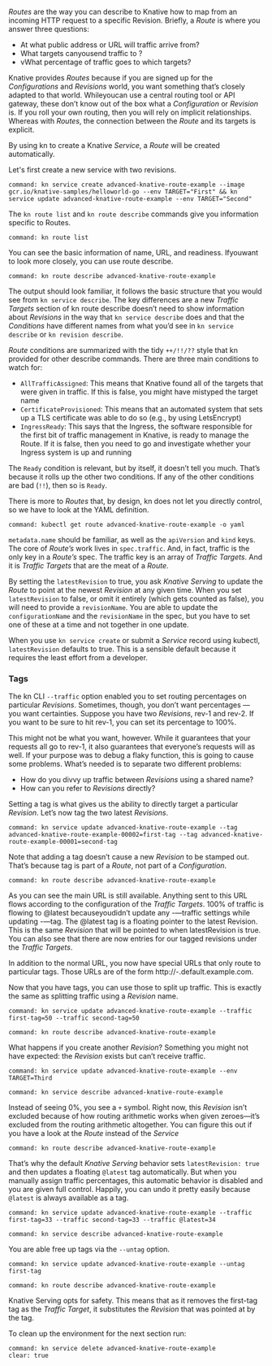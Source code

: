 *Routes* are the way you can describe to Knative how to map from an incoming HTTP request to a specific Revision.
Briefly, a *Route* is where you answer three questions:
- At what public address or URL will traffic arrive from?
- What targets canyousend traffic to ?
- vWhat percentage of traffic goes to which targets?

Knative provides *Routes* because if you are signed up for the *Configurations* and *Revisions* world, you want something that’s closely adapted to that world. Whileyoucan use a central routing tool or API gateway, these don’t know out of the box what a *Configuration* or *Revision* is. If you roll your own routing, then you will rely on implicit relationships. Whereas with *Routes*, the connection between the *Route* and its targets is explicit.

By using kn to create a Knative *Service*, a *Route* will be created automatically. 

Let's first create a new service with two revisions.
```terminal:execute
command: kn service create advanced-knative-route-example --image gcr.io/knative-samples/helloworld-go --env TARGET="First" && kn service update advanced-knative-route-example --env TARGET="Second"
```

The `kn route list` and `kn route describe` commands give you information specific to Routes.
```terminal:execute
command: kn route list
```
You can see the basic information of name, URL, and readiness. Ifyouwant to look more closely, you can use route describe.
```terminal:execute
command: kn route describe advanced-knative-route-example
```
The output should look familiar, it follows the basic structure that you would see from `kn service describe`. 
The key differences are a new *Traffic Targets* section of kn route describe doesn’t need to show information about *Revisions* in the way that `kn service describe` does and that the *Conditions* have different names from what you’d see in `kn service describe` or `kn revision describe`.

*Route* conditions are summarized with the tidy `++/!!/??` style that kn provided for other describe commands. There are three main conditions to watch for:

- `AllTrafficAssigned`: This means that Knative found all of the targets that were given in traffic. If this is false, you might have mistyped the target name
- `CertificateProvisioned`: This means that an automated system that sets up a TLS certificate was able to do so (e.g., by using LetsEncrypt)
- `IngressReady`: This says that the Ingress, the software responsible for the first bit of traffic management in Knative, is ready to manage the Route. If it is false, then you need to go and investigate whether your Ingress system is up and running

The `Ready` condition is relevant, but by itself, it doesn’t tell you much. That’s because it rolls up the other two conditions. If any of the other conditions are bad (`!!`), then so is `Ready`.

There is more to *Routes* that, by design, kn does not let you directly control, so we have to look at the YAML definition.
```terminal:execute
command: kubectl get route advanced-knative-route-example -o yaml
```
`metadata.name` should be familiar, as well as the `apiVersion` and `kind` keys. The core of *Route’s* work lives in `spec.traffic`. And, in fact, traffic is the only key in a *Route’s* spec.
The traffic key is an array of *Traffic Targets*. And it is *Traffic Targets* that are the meat of a *Route*. 

By setting the `latestRevision` to true, you ask *Knative Serving* to update the *Route* to point at the newest *Revision* at any given time. 
When you set `latestRevision` to false, or omit it entirely (which gets counted as false), you will need to provide a `revisionName`. 
You are able to update the `configurationName` and the `revisionName` in the spec, but you have to set one of these at a time and not together in one update.

When you use `kn service create` or submit a *Service* record using kubectl, `latestRevision` defaults to true. This is a sensible default because it requires the least effort from a developer.

### Tags
The kn CLI `--traffic` option enabled you to set routing percentages on particular *Revisions*. Sometimes, though, you don’t want percentages — you want certainties. Suppose you have two *Revisions*, rev-1 and rev-2. If you want to be sure to hit rev-1, you can set its percentage to 100%.

This might not be what you want, however. While it guarantees that your requests all go to rev-1, it also guarantees that everyone’s requests will as well. If your purpose was to debug a flaky function, this is going to cause some problems. What’s needed is to separate two different problems:
- How do you divvy up traffic between *Revisions* using a shared name?
- How can you refer to *Revisions* directly?

Setting a tag is what gives us the ability to directly target a particular *Revision*. Let’s now tag the two latest *Revisions*. 
```terminal:execute
command: kn service update advanced-knative-route-example --tag advanced-knative-route-example-00002=first-tag --tag advanced-knative-route-example-00001=second-tag
```
Note that adding a tag doesn’t cause a new *Revision* to be stamped out. That’s because tag is part of a *Route*, not part of a *Configuration*. 
```terminal:execute
command: kn route describe advanced-knative-route-example
```
As you can see the main URL is still available. Anything sent to this URL flows according to the configuration of the *Traffic Targets*.
100% of traffic is flowing to @latest becauseyoudidn’t update any -—traffic settings while updating -—tag. The @latest tag is a floating pointer to the latest Revision. This is the same *Revision* that will be pointed to when latestRevision is true.
You can also see that there are now entries for our tagged revisions under the *Traffic Targets*.

In addition to the normal URL, you now have special URLs that only route to particular tags.
Those URLs are of the form http://<tag>-<servicename>.default.example.com.

Now that you have tags, you can use those to split up traffic. This is exactly the same as splitting traffic using a *Revision* name.
```terminal:execute
command: kn service update advanced-knative-route-example --traffic first-tag=50 --traffic second-tag=50
```  
```terminal:execute
command: kn route describe advanced-knative-route-example
```
What happens if you create another *Revision*? Something you might not have expected: the *Revision* exists but can’t receive traffic. 
```terminal:execute
command: kn service update advanced-knative-route-example --env TARGET=Third
``` 
```terminal:execute
command: kn service describe advanced-knative-route-example
```
Instead of seeing 0%, you see a `+` symbol.
Right now, this *Revision* isn’t excluded because of how routing arithmetic works when given zeroes—it’s excluded from the routing arithmetic altogether. 
You can figure this out if you have a look at the *Route* instead of the *Service*
```terminal:execute
command: kn route describe advanced-knative-route-example
```
That’s why the default *Knative Serving* behavior sets `latestRevision: true` and then updates a floating `@latest` tag automatically.
But when you manually assign traffic percentages, this automatic behavior is disabled and you are given full control. 
Happily, you can undo it pretty easily because `@latest` is always available as a tag. 
```terminal:execute
command: kn service update advanced-knative-route-example --traffic first-tag=33 --traffic second-tag=33 --traffic @latest=34
``` 
```terminal:execute
command: kn service describe advanced-knative-route-example
```
You are able free up tags via the `--untag` option.
```terminal:execute
command: kn service update advanced-knative-route-example --untag first-tag
```
```terminal:execute
command: kn route describe advanced-knative-route-example
``` 
Knative Serving opts for safety. This means that as it removes the first-tag tag as the *Traffic Target*, it substitutes the *Revision* that was pointed at by the tag. 

To clean up the environment for the next section run:
```terminal:execute
command: kn service delete advanced-knative-route-example
clear: true
```